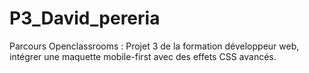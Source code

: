 # P3_David_pereria

Parcours Openclassrooms : Projet 3 de la formation développeur web, intégrer une maquette mobile-first avec des effets CSS avancés.
